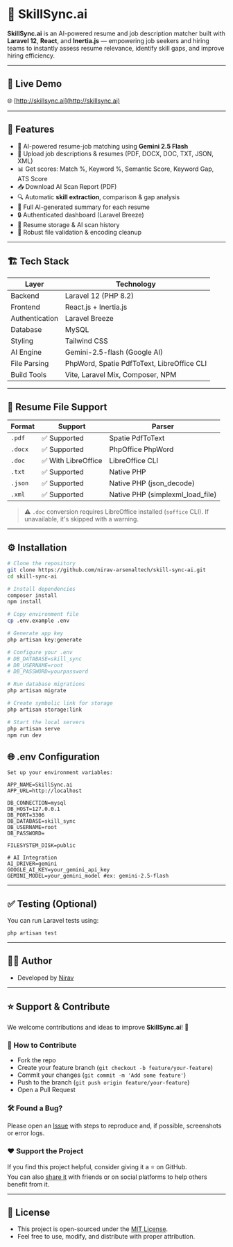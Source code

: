 # 🚀 SkillSync.ai

**SkillSync.ai** is an AI-powered resume and job description matcher built with **Laravel 12**, **React**, and **Inertia.js** — empowering job seekers and hiring teams to instantly assess resume relevance, identify skill gaps, and improve hiring efficiency.

---

## 🔗 Live Demo

🌐 [http://skillsync.ai](http://skillsync.ai)

---

## 🧠 Features

- 🤖 AI-powered resume-job matching using **Gemini 2.5 Flash**
- 📄 Upload job descriptions & resumes (PDF, DOCX, DOC, TXT, JSON, XML)
- 📊 Get scores: Match %, Keyword %, Semantic Score, Keyword Gap, ATS Score
- 📥 Download AI Scan Report (PDF)
- 🔍 Automatic **skill extraction**, comparison & gap analysis
- 💬 Full AI-generated summary for each resume
- 🔒 Authenticated dashboard (Laravel Breeze)
- 💾 Resume storage & AI scan history
- 🧼 Robust file validation & encoding cleanup

---

## 🏗️ Tech Stack

| Layer        | Technology                      |
|--------------|----------------------------------|
| Backend      | Laravel 12 (PHP 8.2)             |
| Frontend     | React.js + Inertia.js            |
| Authentication | Laravel Breeze               |
| Database     | MySQL                            |
| Styling      | Tailwind CSS                     |
| AI Engine    | Gemini-2.5-flash (Google AI)     |
| File Parsing | PhpWord, Spatie PdfToText, LibreOffice CLI |
| Build Tools  | Vite, Laravel Mix, Composer, NPM |

---

## 📂 Resume File Support

| Format  | Support              | Parser                        |
|---------|----------------------|-------------------------------|
| `.pdf`  | ✅ Supported          | Spatie PdfToText              |
| `.docx` | ✅ Supported          | PhpOffice PhpWord             |
| `.doc`  | ✅ With LibreOffice   | LibreOffice CLI               |
| `.txt`  | ✅ Supported          | Native PHP                    |
| `.json` | ✅ Supported          | Native PHP (json_decode)      |
| `.xml`  | ✅ Supported          | Native PHP (simplexml_load_file) |

> ⚠️ `.doc` conversion requires LibreOffice installed (`soffice` CLI). If unavailable, it's skipped with a warning.

---

## ⚙️ Installation

```bash
# Clone the repository
git clone https://github.com/nirav-arsenaltech/skill-sync-ai.git
cd skill-sync-ai

# Install dependencies
composer install
npm install

# Copy environment file
cp .env.example .env

# Generate app key
php artisan key:generate

# Configure your .env
# DB_DATABASE=skill_sync
# DB_USERNAME=root
# DB_PASSWORD=yourpassword

# Run database migrations
php artisan migrate

# Create symbolic link for storage
php artisan storage:link

# Start the local servers
php artisan serve
npm run dev
```
## 🌐 .env Configuration

```
Set up your environment variables:

APP_NAME=SkillSync.ai
APP_URL=http://localhost

DB_CONNECTION=mysql
DB_HOST=127.0.0.1
DB_PORT=3306
DB_DATABASE=skill_sync
DB_USERNAME=root
DB_PASSWORD=

FILESYSTEM_DISK=public

# AI Integration
AI_DRIVER=gemini
GOOGLE_AI_KEY=your_gemini_api_key
GEMINI_MODEL=your_gemini_model #ex: gemini-2.5-flash
```

---
## ✅ Testing (Optional)

You can run Laravel tests using:

`php artisan test`

---

## 👨‍💻 Author

- Developed by [Nirav](https://github.com/nirav-arsenaltech)

---

## ⭐ Support & Contribute

We welcome contributions and ideas to improve **SkillSync.ai**! 🚀

### 🤝 How to Contribute

- Fork the repo
- Create your feature branch (`git checkout -b feature/your-feature`)
- Commit your changes (`git commit -m 'Add some feature'`)
- Push to the branch (`git push origin feature/your-feature`)
- Open a Pull Request

### 🛠️ Found a Bug?

Please open an [Issue](https://github.com/nirav-arsenaltech/skill-sync-ai/issues) with steps to reproduce and, if possible, screenshots or error logs.

### ❤️ Support the Project

If you find this project helpful, consider giving it a ⭐ on GitHub.  
You can also [share it](https://github.com/nirav-arsenaltech/skill-sync-ai) with friends or on social platforms to help others benefit from it.

---


## 📄 License

- This project is open-sourced under the [MIT License](LICENSE).
- Feel free to use, modify, and distribute with proper attribution.
